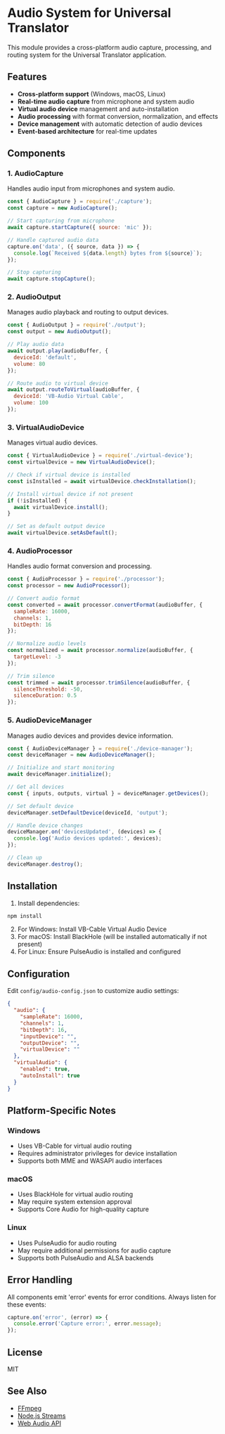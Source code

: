 # Audio System for Universal Translator

This module provides a cross-platform audio capture, processing, and routing system for the Universal Translator application.

## Features

- **Cross-platform support** (Windows, macOS, Linux)
- **Real-time audio capture** from microphone and system audio
- **Virtual audio device** management and auto-installation
- **Audio processing** with format conversion, normalization, and effects
- **Device management** with automatic detection of audio devices
- **Event-based architecture** for real-time updates

## Components

### 1. AudioCapture
Handles audio input from microphones and system audio.

```javascript
const { AudioCapture } = require('./capture');
const capture = new AudioCapture();

// Start capturing from microphone
await capture.startCapture({ source: 'mic' });

// Handle captured audio data
capture.on('data', ({ source, data }) => {
  console.log(`Received ${data.length} bytes from ${source}`);
});

// Stop capturing
await capture.stopCapture();
```

### 2. AudioOutput
Manages audio playback and routing to output devices.

```javascript
const { AudioOutput } = require('./output');
const output = new AudioOutput();

// Play audio data
await output.play(audioBuffer, { 
  deviceId: 'default',
  volume: 80 
});

// Route audio to virtual device
await output.routeToVirtual(audioBuffer, {
  deviceId: 'VB-Audio Virtual Cable',
  volume: 100
});
```

### 3. VirtualAudioDevice
Manages virtual audio devices.

```javascript
const { VirtualAudioDevice } = require('./virtual-device');
const virtualDevice = new VirtualAudioDevice();

// Check if virtual device is installed
const isInstalled = await virtualDevice.checkInstallation();

// Install virtual device if not present
if (!isInstalled) {
  await virtualDevice.install();
}

// Set as default output device
await virtualDevice.setAsDefault();
```

### 4. AudioProcessor
Handles audio format conversion and processing.

```javascript
const { AudioProcessor } = require('./processor');
const processor = new AudioProcessor();

// Convert audio format
const converted = await processor.convertFormat(audioBuffer, {
  sampleRate: 16000,
  channels: 1,
  bitDepth: 16
});

// Normalize audio levels
const normalized = await processor.normalize(audioBuffer, {
  targetLevel: -3
});

// Trim silence
const trimmed = await processor.trimSilence(audioBuffer, {
  silenceThreshold: -50,
  silenceDuration: 0.5
});
```

### 5. AudioDeviceManager
Manages audio devices and provides device information.

```javascript
const { AudioDeviceManager } = require('./device-manager');
const deviceManager = new AudioDeviceManager();

// Initialize and start monitoring
await deviceManager.initialize();

// Get all devices
const { inputs, outputs, virtual } = deviceManager.getDevices();

// Set default device
deviceManager.setDefaultDevice(deviceId, 'output');

// Handle device changes
deviceManager.on('devicesUpdated', (devices) => {
  console.log('Audio devices updated:', devices);
});

// Clean up
deviceManager.destroy();
```

## Installation

1. Install dependencies:
```bash
npm install
```

2. For Windows: Install VB-Cable Virtual Audio Device
3. For macOS: Install BlackHole (will be installed automatically if not present)
4. For Linux: Ensure PulseAudio is installed and configured

## Configuration

Edit `config/audio-config.json` to customize audio settings:

```json
{
  "audio": {
    "sampleRate": 16000,
    "channels": 1,
    "bitDepth": 16,
    "inputDevice": "",
    "outputDevice": "",
    "virtualDevice": ""
  },
  "virtualAudio": {
    "enabled": true,
    "autoInstall": true
  }
}
```

## Platform-Specific Notes

### Windows
- Uses VB-Cable for virtual audio routing
- Requires administrator privileges for device installation
- Supports both MME and WASAPI audio interfaces

### macOS
- Uses BlackHole for virtual audio routing
- May require system extension approval
- Supports Core Audio for high-quality capture

### Linux
- Uses PulseAudio for audio routing
- May require additional permissions for audio capture
- Supports both PulseAudio and ALSA backends

## Error Handling

All components emit 'error' events for error conditions. Always listen for these events:

```javascript
capture.on('error', (error) => {
  console.error('Capture error:', error.message);
});
```

## License

MIT

## See Also

- [FFmpeg](https://ffmpeg.org/)
- [Node.js Streams](https://nodejs.org/api/stream.html)
- [Web Audio API](https://developer.mozilla.org/en-US/docs/Web/API/Web_Audio_API)
